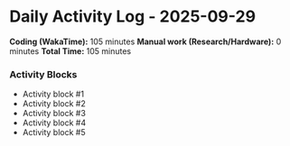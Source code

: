 # Daily Activity Log - 2025-09-29

**Coding (WakaTime):** 105 minutes
**Manual work (Research/Hardware):** 0 minutes
**Total Time:** 105 minutes

### Activity Blocks
- Activity block #1
- Activity block #2
- Activity block #3
- Activity block #4
- Activity block #5
